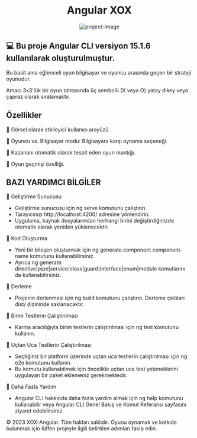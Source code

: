 

<h1 align="center" id="title">Angular XOX</h1>

<p align="center"><img src="https://socialify.git.ci/serkanky/XOX-Angular/image?font=Source%20Code%20Pro&amp;name=1&amp;owner=1&amp;pattern=Overlapping%20Hexagons&amp;theme=Dark" alt="project-image"></p>

<p id="description">
  
   ## 💻 Bu proje Angular CLI versiyon 15.1.6 kullanılarak oluşturulmuştur.
  
  Bu basit ama eğlenceli oyun bilgisayar ve oyuncu arasında geçen bir strateji oyunudur. 
  
  Amacı 3x3'lük bir oyun tahtasında üç sembolü (X veya O) yatay dikey veya çapraz olarak sıralamaktır.
  
  ## Özellikler  
  📌  Görsel olarak etkileyici kullanıcı arayüzü.
  
  📌  Oyuncu vs. Bilgisayar modu: Bilgisayara karşı oynama seçeneği.
  
  📌  Kazananı otomatik olarak tespit eden oyun mantığı. 
  
  📌  Oyun geçmişi özelliği.

  
   ## BAZI YARDIMCI BİLGİLER
  
   🎈 Geliştirme Sunucusu
   - Geliştirme sunucusu için ng serve komutunu çalıştırın. 
   - Tarayıcınızı http://localhost:4200/ adresine yönlendirin. 
   - Uygulama, kaynak dosyalarından herhangi birini değiştirdiğinizde otomatik olarak yeniden yüklenecektir.

   🎈 Kod Oluşturma
   - Yeni bir bileşen oluşturmak için ng generate component component-name komutunu kullanabilirsiniz. 
   - Ayrıca ng generate directive|pipe|service|class|guard|interface|enum|module komutlarını da kullanabilirsiniz.
    
   🎈 Derleme
   - Projenin derlenmesi için ng build komutunu çalıştırın. Derleme çıktıları dist/ dizininde saklanacaktır.

   🎈 Birim Testlerin Çalıştırılması
   - Karma aracılığıyla birim testlerin çalıştırılması için ng test komutunu kullanın.

   🎈 Uçtan Uca Testlerin Çalıştırılması
   - Seçtiğiniz bir platform üzerinde uçtan uca testlerin çalıştırılması için ng e2e komutunu kullanın. 
   - Bu komutu kullanabilmek için öncelikle uçtan uca test yeteneklerini uygulayan bir paket eklemeniz gerekmektedir.

   🎈 Daha Fazla Yardım
   - Angular CLI hakkında daha fazla yardım almak için ng help komutunu kullanabilir veya Angular CLI Genel Bakış ve Komut Referansı sayfasını ziyaret edebilirsiniz.

   © 2023 XOX-Angular. Tüm hakları saklıdır. Oyunu oynamak ve katkıda bulunmak için lütfen projeyle ilgili belirtilen adımları takip edin.
